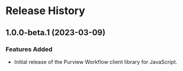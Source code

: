 # Release History

## 1.0.0-beta.1 (2023-03-09)

### Features Added

- Initial release of the Purview Workflow client library for JavaScript.
